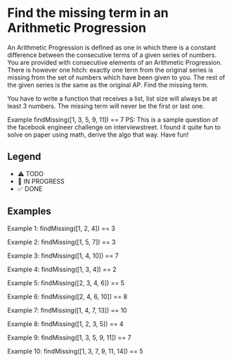 # Find the missing term in an Arithmetic Progression

An Arithmetic Progression is defined as one in which there is a constant difference between the consecutive terms of a given series of numbers. You are provided with consecutive elements of an Arithmetic Progression. There is however one hitch: exactly one term from the original series is missing from the set of numbers which have been given to you. The rest of the given series is the same as the original AP. Find the missing term.

You have to write a function that receives a list, list size will always be at least 3 numbers. The missing term will never be the first or last one.

Example
findMissing([1, 3, 5, 9, 11]) == 7
PS: This is a sample question of the facebook engineer challenge on interviewstreet. I found it quite fun to solve on paper using math, derive the algo that way. Have fun!

## Legend

- ⚠ TODO
- 🚧 IN PROGRESS
- ✅ DONE

## Examples

Example 1:
findMissing([1, 2, 4]) == 3

Example 2:
findMissing([1, 5, 7]) == 3

Example 3:
findMissing([1, 4, 10]) == 7

Example 4:
findMissing([1, 3, 4]) == 2

Example 5:
findMissing([2, 3, 4, 6]) == 5

Example 6:
findMissing([2, 4, 6, 10]) == 8

Example 7:
findMissing([1, 4, 7, 13]) == 10

Example 8:
findMissing([1, 2, 3, 5]) == 4

Example 9:
findMissing([1, 3, 5, 9, 11]) == 7

Example 10:
findMissing([1, 3, 7, 9, 11, 14]) == 5
